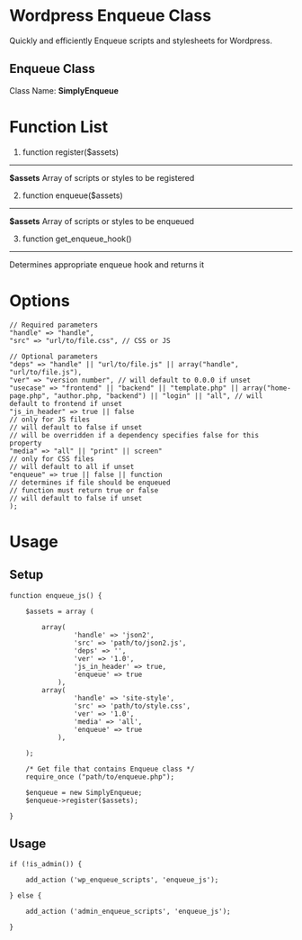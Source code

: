 Wordpress Enqueue Class
==============
Quickly and efficiently Enqueue scripts and stylesheets for Wordpress.



Enqueue Class
-------------
Class Name: **SimplyEnqueue**

**Function List**
==============
1. function register($assets)
-------------

**$assets**
Array of scripts or styles to be registered

2. function enqueue($assets)
-------------

**$assets**
Array of scripts or styles to be enqueued

3. function get_enqueue_hook()
-------------
Determines appropriate enqueue hook and returns it


Options
==========

	// Required parameters
	"handle" => "handle",
	"src" => "url/to/file.css", // CSS or JS
	
	// Optional parameters
	"deps" => "handle" || "url/to/file.js" || array("handle", "url/to/file.js"),
	"ver" => "version number", // will default to 0.0.0 if unset
	"usecase" => "frontend" || "backend" || "template.php" || array("home-page.php", "author.php, "backend") || "login" || "all", // will default to frontend if unset
	"js_in_header" => true || false
	// only for JS files
	// will default to false if unset
	// will be overridden if a dependency specifies false for this property
	"media" => "all" || "print" || screen"
	// only for CSS files
	// will default to all if unset
	"enqueue" => true || false || function
	// determines if file should be enqueued
	// function must return true or false
	// will default to false if unset
	);


Usage
==========

Setup
-----

	function enqueue_js() {

		$assets = array (
		
			array(
					'handle' => 'json2',
					'src' => 'path/to/json2.js',
					'deps' => '',
					'ver' => '1.0',
					'js_in_header' => true,
					'enqueue' => true
				),
			array(
					'handle' => 'site-style',
					'src' => 'path/to/style.css',
					'ver' => '1.0',
					'media' => 'all',
					'enqueue' => true
				),

		);
		
		/* Get file that contains Enqueue class */
		require_once ("path/to/enqueue.php");
		
		$enqueue = new SimplyEnqueue;
		$enqueue->register($assets);

	}

Usage
-----

	if (!is_admin()) {

		add_action ('wp_enqueue_scripts', 'enqueue_js');

	} else {

		add_action ('admin_enqueue_scripts', 'enqueue_js');
		
	}
